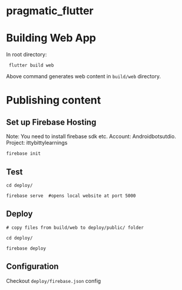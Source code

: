 # pragmatic_flutter

# Building Web App

In root directory:

```
 flutter build web
```

Above command generates web content in `build/web` directory.

# Publishing content

## Set up Firebase Hosting

Note: You need to install firebase sdk etc.
Account: Androidbotsutdio.
Project: ittybittylearnings

```
firebase init
```

## Test

```
cd deploy/

firebase serve  #opens local website at port 5000

```

## Deploy

```
# copy files from build/web to deploy/public/ folder

cd deploy/

firebase deploy
```

## Configuration

Checkout `deploy/firebase.json` config